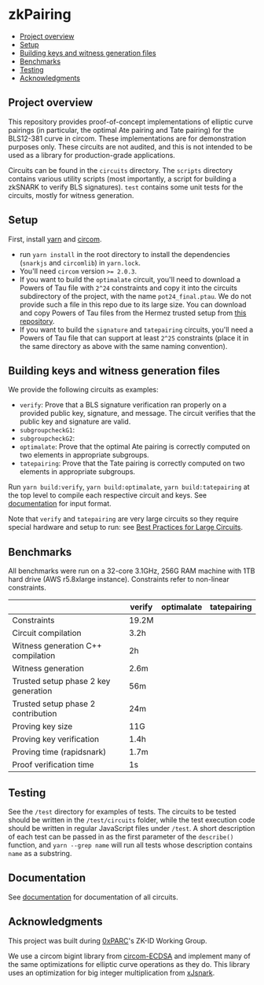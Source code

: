 # zkPairing

<!-- START doctoc generated TOC please keep comment here to allow auto update -->
<!-- DON'T EDIT THIS SECTION, INSTEAD RE-RUN doctoc TO UPDATE -->

- [Project overview](#project-overview)
- [Setup](#setup)
- [Building keys and witness generation files](#building-keys-and-witness-generation-files)
- [Benchmarks](#benchmarks)
- [Testing](#testing)
- [Acknowledgments](#acknowledgments)

<!-- END doctoc generated TOC please keep comment here to allow auto update -->

## Project overview

This repository provides proof-of-concept implementations of elliptic curve pairings (in particular, the optimal Ate pairing and Tate pairing) for the BLS12-381 curve in circom. These implementations are for demonstration purposes only. These circuits are not audited, and this is not intended to be used as a library for production-grade applications.

Circuits can be found in the `circuits` directory. The `scripts` directory contains various utility scripts (most importantly, a script for building a zkSNARK to verify BLS signatures). `test` contains some unit tests for the circuits, mostly for witness generation.

## Setup

First, install [yarn](https://classic.yarnpkg.com/en/) and [circom](https://docs.circom.io/getting-started/installation/).

- run `yarn install` in the root directory to install the dependencies (`snarkjs` and `circomlib`) in `yarn.lock`.
- You'll need `circom` version `>= 2.0.3`.
- If you want to build the `optimalate` circuit, you'll need to download a Powers of Tau file with `2^24` constraints and copy it into the circuits subdirectory of the project, with the name `pot24_final.ptau`. We do not provide such a file in this repo due to its large size. You can download and copy Powers of Tau files from the Hermez trusted setup from [this repository](https://github.com/iden3/snarkjs#7-prepare-phase-2).
- If you want to build the `signature` and `tatepairing` circuits, you'll need a Powers of Tau file that can support at least `2^25` constraints (place it in the same directory as above with the same naming convention).

## Building keys and witness generation files

We provide the following circuits as examples:

- `verify`: Prove that a BLS signature verification ran properly on a provided public key, signature, and message. The circuit verifies that the public key and signature are valid.
- `subgroupcheckG1`:
- `subgroupcheckG2`:
- `optimalate`: Prove that the optimal Ate pairing is correctly computed on two elements in appropriate subgroups.
- `tatepairing`: Prove that the Tate pairing is correctly computed on two elements in appropriate subgroups.

Run `yarn build:verify`, `yarn build:optimalate`, `yarn build:tatepairing` at the top level to compile each respective circuit and keys. See [documentation](docs/README.md) for input format.

Note that `verify` and `tatepairing` are very large circuits so they require special hardware and setup to run: see [Best Practices for Large Circuits](https://hackmd.io/V-7Aal05Tiy-ozmzTGBYPA?view).

## Benchmarks

All benchmarks were run on a 32-core 3.1GHz, 256G RAM machine with 1TB hard drive (AWS r5.8xlarge instance). Constraints refer to non-linear constraints.

|                                      | verify | optimalate | tatepairing |
| ------------------------------------ | ------ | ---------- | ----------- |
| Constraints                          | 19.2M  |
| Circuit compilation                  | 3.2h   |
| Witness generation C++ compilation   | 2h     |
| Witness generation                   | 2.6m   |
| Trusted setup phase 2 key generation | 56m    |
| Trusted setup phase 2 contribution   | 24m    |
| Proving key size                     | 11G    |
| Proving key verification             | 1.4h   |
| Proving time (rapidsnark)            | 1.7m   |
| Proof verification time              | 1s     |

## Testing

See the `/test` directory for examples of tests. The circuits to be tested should be written in the `/test/circuits` folder, while the test execution code should be written in regular JavaScript files under `/test`. A short description of each test can be passed in as the first parameter of the `describe()` function, and `yarn --grep name` will run all tests whose description contains `name` as a substring.

## Documentation

See [documentation](docs/README.md) for documentation of all circuits.

## Acknowledgments

This project was built during [0xPARC](http://0xparc.org/)'s ZK-ID Working Group.

We use a circom bigint library from [circom-ECDSA](https://github.com/0xPARC/circom-ecdsa) and implement many of the same optimizations for elliptic curve operations as they do. This library uses an optimization for big integer multiplication from [xJsnark](https://github.com/akosba/xjsnark).
